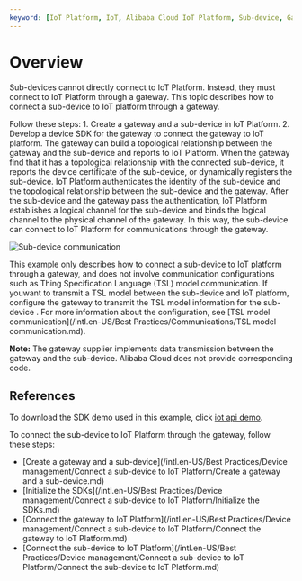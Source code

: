 ```yaml
---
keyword: [IoT Platform, IoT, Alibaba Cloud IoT Platform, Sub-device, Gateway]
---
```


# Overview

Sub-devices cannot directly connect to IoT Platform. Instead, they must connect to IoT Platform through a gateway. This topic describes how to connect a sub-device to IoT platform through a gateway.

Follow these steps: 1. Create a gateway and a sub-device in IoT Platform. 2. Develop a device SDK for the gateway to connect the gateway to IoT platform. The gateway can build a topological relationship between the gateway and the sub-device and reports to IoT Platform. When the gateway find that it has a topological relationship with the connected sub-device, it reports the device certificate of the sub-device, or dynamically registers the sub-device. IoT Platform authenticates the identity of the sub-device and the topological relationship between the sub-device and the gateway. After the sub-device and the gateway pass the authentication, IoT Platform establishes a logical channel for the sub-device and binds the logical channel to the physical channel of the gateway. In this way, the sub-device can connect to IoT Platform for communications through the gateway.

![Sub-device communication](https://static-aliyun-doc.oss-accelerate.aliyuncs.com/assets/img/en-US/1937549951/p2876.png)

This example only describes how to connect a sub-device to IoT platform through a gateway, and does not involve communication configurations such as Thing Specification Language \(TSL\) model communication. If youwant to transmit a TSL model between the sub-device and IoT platform, configure the gateway to transmit the TSL model information for the sub-device . For more information about the configuration, see [TSL model communication](/intl.en-US/Best Practices/Communications/TSL model communication.md).

**Note:** The gateway supplier implements data transmission between the gateway and the sub-device. Alibaba Cloud does not provide corresponding code.

## References

To download the SDK demo used in this example, click [iot api demo](https://docs-aliyun.cn-hangzhou.oss.aliyun-inc.com/assets/attach/44229/intl_en/1565952427116/iotx-api-demo.zip).

To connect the sub-device to IoT Platform through the gateway, follow these steps:

-   [Create a gateway and a sub-device](/intl.en-US/Best Practices/Device management/Connect a sub-device to IoT Platform/Create a gateway and a sub-device.md)
-   [Initialize the SDKs](/intl.en-US/Best Practices/Device management/Connect a sub-device to IoT Platform/Initialize the SDKs.md)
-   [Connect the gateway to IoT Platform](/intl.en-US/Best Practices/Device management/Connect a sub-device to IoT Platform/Connect the gateway to IoT Platform.md)
-   [Connect the sub-device to IoT Platform](/intl.en-US/Best Practices/Device management/Connect a sub-device to IoT Platform/Connect the sub-device to IoT Platform.md)

